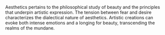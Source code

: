 
Aesthetics pertains to the philosophical study of beauty and the principles that underpin artistic expression. The tension between fear and desire characterizes the dialectical nature of aesthetics. Artistic creations can evoke both intense emotions and a longing for beauty, transcending the realms of the mundane.

